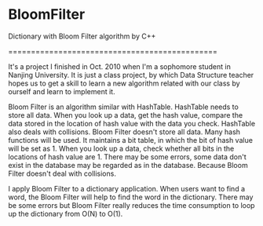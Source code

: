 BloomFilter
===========

Dictionary with Bloom Filter algorithm by C++

==============================================

It's a project I finished in Oct. 2010 when I'm a sophomore student in Nanjing University.
It is just a class project, by which Data Structure teacher hopes us to get a skill to learn a new algorithm 
related with our class by ourself and learn to implement it. 

Bloom Filter is an algorithm similar with HashTable. 
HashTable needs to store all data. When you look up a data, get the hash value, compare the data stored in the location of hash value with the data you check. HashTable also deals with collisions.
Bloom Filter doesn't store all data. Many hash functions will be used. It maintains a bit table, in which the bit of hash value will be set as 1. When you look up a data, check whether all bits in the locations of hash value are 1. There may be some errors, some data don't exist in the database may be regarded as in the database. Because Bloom Filter doesn't deal with collisions.

I apply Bloom Filter to a dictionary application. When users want to find a word, the Bloom Filter will help to find
the word in the dictionary. There may be some errors but Bloom Filter really reduces the time consumption to loop up 
the dictionary from O(N) to O(1).
